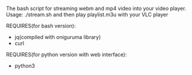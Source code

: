 The bash script for streaming webm and mp4 video into your video player.  
Usage: ./stream.sh and then play playlist.m3u with your VLC player

REQUIRES(for bash version):
* jq(compiled with oniguruma library)
* curl


REQUIRES(for python version with web interface):
* python3
